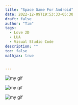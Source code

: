 ```yaml
---
title: "Space Game For Android"
date: 2022-12-09T19:53:33+05:30
draft: false
author: "Tim"
tags:
  - Love 2D 
  - LUA
  - Visual Studio Code
description: ""
toc: false
mathjax: true


---
```




![my gif](/images/G3.gif)



![my gif](/images/planets.PNG)


![my gif](/images/G1.gif)